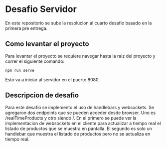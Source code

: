 # Desafio Servidor
En este repositorio se sube la resolucion al cuarto desafio basado en la primera pre entrega.
## Como levantar el proyecto
Para levantar el proyecto se requiere navegar hasta la raiz del proyecto y correr el siguiente comando:  
```console
npm run serve
```
Esto va a iniciar al servidor en el puerto 8080.
## Descripcion de desafio
Para este desafio se implemento el uso de handlebars y websockets. Se agregaron dos endpoints que se pueden acceder desde browser. Uno es /realTimeProducts y otro siendo /. En el primero se puede ver la implementacion de websockets en el cliente para actualizar a tiempo real el listado de productos que se muestra en pantalla. El segundo es solo un handlebar que muestra el listado de productos pero no se actualiza en tiempo real. 
